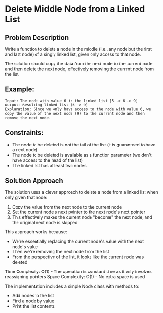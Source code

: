 # Delete Middle Node from a Linked List

## Problem Description
Write a function to delete a node in the middle (i.e., any node but the first and last node) of a singly linked list, given only access to that node.

The solution should copy the data from the next node to the current node and then delete the next node, effectively removing the current node from the list.

## Example:
```
Input: The node with value 6 in the linked list [5 -> 6 -> 9]
Output: Resulting linked list [5 -> 9]
Explanation: Since we only have access to the node with value 6, we copy the value of the next node (9) to the current node and then remove the next node.
```

## Constraints:
- The node to be deleted is not the tail of the list (it is guaranteed to have a next node)
- The node to be deleted is available as a function parameter (we don't have access to the head of the list)
- The linked list has at least two nodes

## Solution Approach
The solution uses a clever approach to delete a node from a linked list when only given that node:

1. Copy the value from the next node to the current node
2. Set the current node's next pointer to the next node's next pointer
3. This effectively makes the current node "become" the next node, and the original next node is skipped

This approach works because:
- We're essentially replacing the current node's value with the next node's value
- Then we're removing the next node from the list
- From the perspective of the list, it looks like the current node was deleted

Time Complexity: O(1) - The operation is constant time as it only involves reassigning pointers
Space Complexity: O(1) - No extra space is used

The implementation includes a simple Node class with methods to:
- Add nodes to the list
- Find a node by value
- Print the list contents